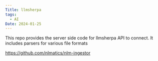 ```yaml
---
Title: llmsherpa
tags:
  - AI
Date: 2024-01-25
---
```

This repo provides the server side code for llmsherpa API to connect. It includes parsers for various file formats

https://github.com/nlmatics/nlm-ingestor

